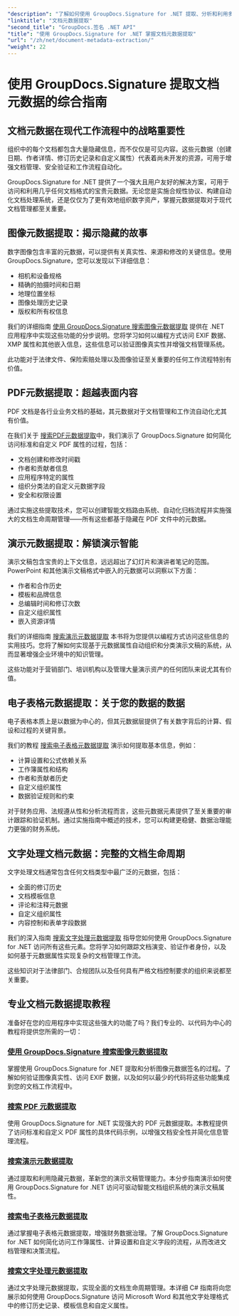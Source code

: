 ```yaml
---
"description": "了解如何使用 GroupDocs.Signature for .NET 提取、分析和利用多种文件格式的文档元数据。增强安全性、简化工作流程并获得宝贵的文档洞察。"
"linktitle": "文档元数据提取"
"second_title": "GroupDocs.签名 .NET API"
"title": "使用 GroupDocs.Signature for .NET 掌握文档元数据提取"
"url": "/zh/net/document-metadata-extraction/"
"weight": 22
---
```


# 使用 GroupDocs.Signature 提取文档元数据的综合指南

## 文档元数据在现代工作流程中的战略重要性

组织中的每个文档都包含大量隐藏信息，而不仅仅是可见内容。这些元数据（创建日期、作者详情、修订历史记录和自定义属性）代表着尚未开发的资源，可用于增强文档管理、安全验证和工作流程自动化。

GroupDocs.Signature for .NET 提供了一个强大且用户友好的解决方案，可用于访问和利用几乎任何文档格式的宝贵元数据。无论您是实施合规性协议、构建自动化文档处理系统，还是仅仅为了更有效地组织数字资产，掌握元数据提取对于现代文档管理都至关重要。

## 图像元数据提取：揭示隐藏的故事

数字图像包含丰富的元数据，可以提供有关真实性、来源和修改的关键信息。使用 GroupDocs.Signature，您可以发现以下详细信息：

- 相机和设备规格
- 精确的拍摄时间和日期
- 地理位置坐标
- 图像处理历史记录
- 版权和所有权信息

我们的详细指南 [使用 GroupDocs.Signature 搜索图像元数据提取](./search-image-metadata-extraction/) 提供在 .NET 应用程序中实现这些功能的分步说明。您将学习如何以编程方式访问 EXIF 数据、XMP 属性和其他嵌入信息，这些信息可以验证图像真实性并增强文档管理系统。

此功能对于法律文件、保险索赔处理以及图像验证至关重要的任何工作流程特别有价值。

## PDF元数据提取：超越表面内容

PDF 文档是各行业业务文档的基础，其元数据对于文档管理和工作流自动化尤其有价值。

在我们关于 [搜索PDF元数据提取](./search-pdf-metadata-extraction/)中，我们演示了 GroupDocs.Signature 如何简化访问标准和自定义 PDF 属性的过程，包括：

- 文档创建和修改时间戳
- 作者和贡献者信息
- 应用程序特定的属性
- 组织分类法的自定义元数据字段
- 安全和权限设置

通过实施这些提取技术，您可以创建智能文档路由系统、自动化归档流程并实施强大的文档生命周期管理——所有这些都基于隐藏在 PDF 文件中的元数据。

## 演示元数据提取：解锁演示智能

演示文稿包含宝贵的上下文信息，远远超出了幻灯片和演讲者笔记的范围。PowerPoint 和其他演示文稿格式中嵌入的元数据可以洞察以下方面：

- 作者和合作历史
- 模板和品牌信息
- 总编辑时间和修订次数
- 自定义组织属性
- 嵌入资源详情

我们的详细指南 [搜索演示元数据提取](./search-presentation-metadata-extraction/) 本书将为您提供以编程方式访问这些信息的实用技巧。您将了解如何实现基于元数据属性自动组织和分类演示文稿的系统，从而显著增强企业环境中的知识管理。

这些功能对于营销部门、培训机构以及管理大量演示资产的任何团队来说尤其有价值。

## 电子表格元数据提取：关于您的数据的数据

电子表格本质上是以数据为中心的，但其元数据层提供了有关数字背后的计算、假设和过程的关键背景。

我们的教程 [搜索电子表格元数据提取](./search-spreadsheet-metadata-extraction/) 演示如何提取基本信息，例如：

- 计算设置和公式依赖关系
- 工作簿属性和结构
- 作者和贡献者历史
- 自定义组织属性
- 数据验证规则和约束

对于财务应用、法规遵从性和分析流程而言，这些元数据元素提供了至关重要的审计跟踪和验证机制。通过实施指南中概述的技术，您可以构建更稳健、数据治理能力更强的财务系统。

## 文字处理文档元数据：完整的文档生命周期

文字处理文档通常包含任何文档类型中最广泛的元数据，包括：

- 全面的修订历史
- 文档模板信息
- 评论和注释元数据
- 自定义组织属性
- 内容控制和表单字段数据

我们的深入指南 [搜索文字处理元数据提取](./search-word-processing-metadata-extraction/) 指导您如何使用 GroupDocs.Signature for .NET 访问所有这些元素。您将学习如何跟踪文档演变、验证作者身份，以及如何基于元数据属性实现复杂的文档管理工作流。

这些知识对于法律部门、合规团队以及任何具有严格文档控制要求的组织来说都至关重要。

## 专业文档元数据提取教程

准备好在您的应用程序中实现这些强大的功能了吗？我们专业的、以代码为中心的教程将提供您所需的一切：

### [使用 GroupDocs.Signature 搜索图像元数据提取](./search-image-metadata-extraction/)
掌握使用 GroupDocs.Signature for .NET 提取和分析图像元数据签名的过程。了解如何验证图像真实性、访问 EXIF 数据，以及如何以最少的代码将这些功能集成到您的文档工作流程中。

### [搜索 PDF 元数据提取](./search-pdf-metadata-extraction/)
使用 GroupDocs.Signature for .NET 实现强大的 PDF 元数据提取。本教程提供了访问标准和自定义 PDF 属性的具体代码示例，以增强文档安全性并简化信息管理流程。

### [搜索演示元数据提取](./search-presentation-metadata-extraction/)
通过提取和利用隐藏元数据，革新您的演示文稿管理能力。本分步指南演示如何使用 GroupDocs.Signature for .NET 访问可驱动智能文档组织系统的演示文稿属性。

### [搜索电子表格元数据提取](./search-spreadsheet-metadata-extraction/)
通过掌握电子表格元数据提取，增强财务数据治理。了解 GroupDocs.Signature for .NET 如何简化访问工作簿属性、计算设置和自定义字段的流程，从而改进文档管理和决策流程。

### [搜索文字处理元数据提取](./search-word-processing-metadata-extraction/)
通过文字处理元数据提取，实现全面的文档生命周期管理。本详细 C# 指南将向您展示如何使用 GroupDocs.Signature 访问 Microsoft Word 和其他文字处理格式中的修订历史记录、模板信息和自定义属性。